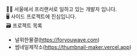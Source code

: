 👨‍💻 서울에서 프리랜서로 일하고 있는 개발자 입니다.   
🖥️ 사이드 프로젝트에 진심입니다.   
🗃️ 프로젝트 목록   
- 널위한물결(https://foryouwave.com)
- 썸네일제작소(https://thumbnail-maker.vercel.app)

